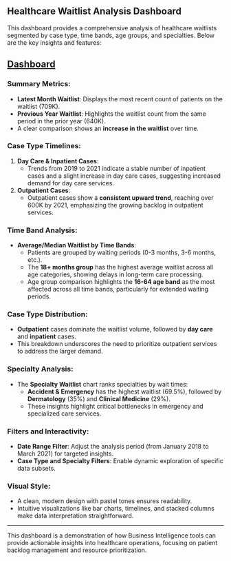 ## Healthcare Waitlist Analysis Dashboard

This dashboard provides a comprehensive analysis of healthcare waitlists segmented by case type, time bands, age groups, and specialties. Below are the key insights and features:
## [Dashboard](https://github.com/rsarwal/PowerBI/blob/10a19ab8f2932b0d6dcd5f9ee442085ba189e148/HealthcareWaitlist/InpatientOutpatient.png)

### Summary Metrics:
- **Latest Month Waitlist**: Displays the most recent count of patients on the waitlist (709K).
- **Previous Year Waitlist**: Highlights the waitlist count from the same period in the prior year (640K).
- A clear comparison shows an **increase in the waitlist** over time.

### Case Type Timelines:
1. **Day Care & Inpatient Cases**:  
   - Trends from 2019 to 2021 indicate a stable number of inpatient cases and a slight increase in day care cases, suggesting increased demand for day care services.
2. **Outpatient Cases**:  
   - Outpatient cases show a **consistent upward trend**, reaching over 600K by 2021, emphasizing the growing backlog in outpatient services.

### Time Band Analysis:
- **Average/Median Waitlist by Time Bands**:
   - Patients are grouped by waiting periods (0-3 months, 3-6 months, etc.).
   - The **18+ months group** has the highest average waitlist across all age categories, showing delays in long-term care processing.
   - Age group comparison highlights the **16-64 age band** as the most affected across all time bands, particularly for extended waiting periods.

### Case Type Distribution:
- **Outpatient** cases dominate the waitlist volume, followed by **day care** and **inpatient** cases.  
- This breakdown underscores the need to prioritize outpatient services to address the larger demand.

### Specialty Analysis:
- The **Specialty Waitlist** chart ranks specialties by wait times:
   - **Accident & Emergency** has the highest waitlist (69.5%), followed by **Dermatology** (35%) and **Clinical Medicine** (29%).
   - These insights highlight critical bottlenecks in emergency and specialized care services.

### Filters and Interactivity:
- **Date Range Filter**: Adjust the analysis period (from January 2018 to March 2021) for targeted insights.
- **Case Type and Specialty Filters**: Enable dynamic exploration of specific data subsets.

### Visual Style:
- A clean, modern design with pastel tones ensures readability.
- Intuitive visualizations like bar charts, timelines, and stacked columns make data interpretation straightforward.

---

This dashboard is a demonstration of how Business Intelligence tools can provide actionable insights into healthcare operations, focusing on patient backlog management and resource prioritization.
